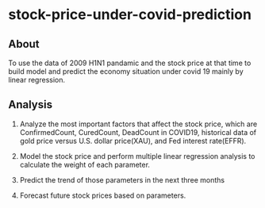 # stock-price-under-covid-prediction
## About
  To use the data of 2009 H1N1 pandamic and the stock price at that time to build model and predict the economy situation under covid 19 mainly by linear regression.
  
## Analysis
1. Analyze the most important factors that affect the stock price, which are ConfirmedCount, CuredCount, DeadCount in COVID19, historical data of gold price versus U.S. dollar price(XAU), and Fed interest rate(EFFR).

2. Model the stock price and perform multiple linear regression analysis to calculate the weight of each parameter.

3. Predict the trend of those parameters in the next three months

4. Forecast future stock prices based on parameters.

